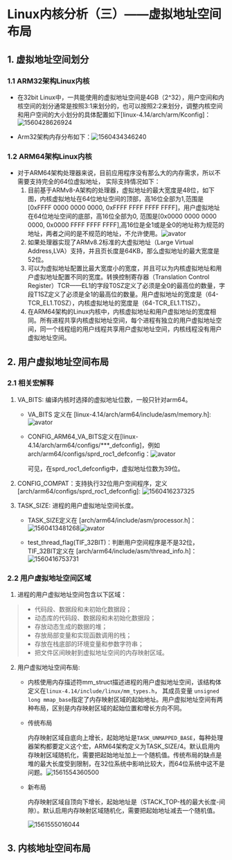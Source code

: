 # Linux内核分析（三）——虚拟地址空间布局
## 1. 虚拟地址空间划分

### 1.1 ARM32架构Linux内核

- 在32bit Linux中，一共能使用的虚拟地址空间是4GB（2^32），用户空间和内核空间的划分通常是按照3:1来划分的，也可以按照2:2来划分，调整内核空间和用户空间的大小划分的具体配置如下[linux-4.14/arch/arm/Kconfig]：![1560428626924](../picture/32bits-空间划分配置.png)

- Arm32架构内存分布如下：![1560434346240](../picture/Arm32内存分布.png)

### 1.2 ARM64架构Linux内核

- 对于ARM64架构处理器来说，目前应用程序没有那么大的内存需求，所以不需要支持完全的64位虚拟地址， 实际支持情况如下：
    1. 目前基于ARMv8-A架构的处理器，虚拟地址的最大宽度是48位，如下图，内核虚拟地址在64位地址空间的顶部，高16位全部为1,范围是[0xFFFF 0000 0000 0000, 0xFFFF FFFF FFFF FFFF]，用户虚拟地址在64位地址空间的底部，高16位全部为0, 范围是[0x0000 0000 0000 0000, 0x0000 FFFF FFFF FFFF],高16位是全1或是全0的地址称为规范的地址，两者之间的是不规范的地址，不允许使用。![avator](../picture/Arm64内存分布.png)
    2. 如果处理器实现了ARMv8.2标准的大虚拟地址（Large Virtual Address,LVA）支持，并且页长度是64KB，那么虚拟地址的最大宽度是52位。
    3. 可以为虚拟地址配置比最大宽度小的宽度，并且可以为内核虚拟地址和用户虚拟地址配置不同的宽度。转换控制寄存器（Translation Control Register）TCR——EL1的字段T0SZ定义了必须是全0的最高位的数量，字段T1SZ定义了必须是全1的最高位的数量。用户虚拟地址的宽度是（64-TCR_EL1.T0SZ），内核虚拟地址的宽度是（64-TCR_EL1.T1SZ）。
    4. 在ARM64架构的Linux内核中，内核虚拟地址和用户虚拟地址的宽度相同。所有进程共享内核虚拟地址空间，每个进程有独立的用户虚拟地址空间，同一个线程组的用户线程共享用户虚拟地址空间，内核线程没有用户虚拟地址空间。



## 2. 用户虚拟地址空间布局

### 2.1 相关宏解释

1. VA_BITS: 编译内核时选择的虚拟地址位数，一般只针对arm64。

   - VA_BITS 定义在 [linux-4.14/arch/arm64/include/asm/memory.h]:![avator](../picture/va_bits.png)

   - CONFIG_ARM64_VA_BITS定义在[linux-4.14/arch/arm64/configs/***_defconfig]，例如arch/arm64/configs/sprd_roc1_defconfig：![avator](../picture/config_arm64_va_bits.png)

     可见，在sprd_roc1_defconfig中，虚拟地址位数为39位。

2. CONFIG_COMPAT：支持执行32位用户空间程序，定义[arch/arm64/configs/sprd_roc1_defconfig]:	![1560416237325](../picture/config_compat.png)

3. TASK_SIZE: 进程的用户虚拟地址空间长度。

   - TASK_SIZE定义在 [arch/arm64/include/asm/processor.h]：![1560413481268](../picture/task_size.png)![avator](../picture/task_size-1.png)

   - test_thread_flag(TIF_32BIT)：判断用户空间程序是不是32位，TIF_32BIT定义在 [arch/arm64/include/asm/thread_info.h]：![1560416753731](../picture/tif_32bit.png)

### 2.2 用户虚拟地址空间区域

1. 进程的用户虚拟地址空间包含以下区域：

> - 代码段、数据段和未初始化数据段；
> - 动态库的代码段、数据段和未初始化数据段；
> - 存放动态生成的数据的堆；
> - 存放局部变量和实现函数调用的栈；
> - 存放在栈底部的环境变量和参数字符串；
> - 把文件区间映射到虚拟地址空间的内存映射区域。

2. 用户虚拟地址空间布局:

   - 内核使用内存描述符mm_struct描述进程的用户虚拟地址空间，该结构体定义在`linux-4.14/include/linux/mm_types.h`， 其成员变量 `unsigned long mmap_base`指定了内存映射区域的起始地址。用户虚拟地址空间有两种布局，区别是内存映射区域的起始位置和增长方向不同。

   - 传统布局

     ​       内存映射区域自底向上增长，起始地址是`TASK_UNMAPPED_BASE`，每种处理器架构都要定义这个宏，ARM64架构定义为TASK_SIZE/4。默认启用内存映射区域随机化，需要把起始地址加上一个随机值。传统布局的缺点是堆的最大长度受到限制，在32位系统中影响比较大，而64位系统中这不是问题。![1561554360500](../picture/传统布局.png)

   - 新布局

     ​       内存映射区域自顶向下增长，起始地址是（STACK_TOP-栈的最大长度-间隙）。默认启用内存映射区域随机化，需要把起始地址减去一个随机值。

     ![1561555016044](../picture/新布局.png)

## 3. 内核地址空间布局



